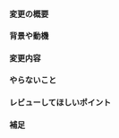 <!-- SPDX-License-Identifier: FSFAP -->
<!--
Pull request(PR)の作成ありがとうございます！
このコメントやテンプレートは変形・削除しても問題ありません。

PRの説明はレビューの手掛かり・助けになりますので記入をお願いいたします。
大抵のケースではgitコミットメッセージをコピーして貼り付ければOKです。
コミットメッセージだけでは説明が不十分と判断したときはテンプレートをご利用ください。

RFC 0013[1] が承認されてPRで取り込む修正のライセンスが GPL-2.0-or-later に変更されました。
また、寛容なライセンスが使われているファイルを修正するときはそのライセンスが適用されます。

ファイルを新しく作成するときはファイルの冒頭にライセンスを表示するSPDX形式のコメントを追加していただけると幸いです。
詳しくは CONTRIBUTING.md または RFC 0013 を参照してください。

[1]: https://github.com/JDimproved/rfcs/tree/master/docs/0013-introduce-license-gpl-2.0-or-later.md
-->

#### 変更の概要
<!-- 何を行うのかまとめる -->

#### 背景や動機
<!-- 変更の狙いや必要になった原因を書く -->

#### 変更内容
<!-- ソースコードのどこをどんなふうに変更したか -->

#### やらないこと
<!-- このPull requestでは変更の対象から外したもの -->

#### レビューしてほしいポイント
<!-- 実装に確信が持てなかったり悩んでいる部分 -->

#### 補足
<!-- PRに関係する情報があれば追加する -->
